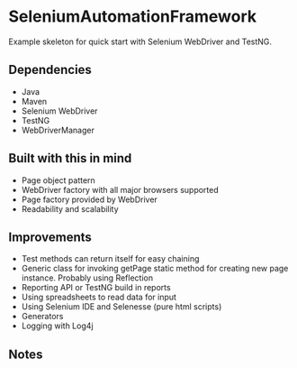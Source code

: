 # SeleniumAutomationFramework

Example skeleton for quick start with Selenium WebDriver and TestNG.

## Dependencies
- Java
- Maven
- Selenium WebDriver
- TestNG
- WebDriverManager

## Built with this in mind
- Page object pattern
- WebDriver factory with all major browsers supported
- Page factory provided by WebDriver
- Readability and scalability

## Improvements
- Test methods can return itself for easy chaining
- Generic class for invoking getPage static method for creating new page instance. Probably using Reflection
- Reporting API or TestNG build in reports
- Using spreadsheets to read data for input
- Using Selenium IDE and Selenesse (pure html scripts)
- Generators
- Logging with Log4j

## Notes

